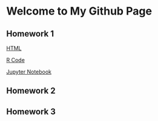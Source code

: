 # Welcome to My Github Page
## Homework 1
[HTML](https://bu-ie-360.github.io/spring22-adrianliakof/files/Homework1.html)


[R Code](https://bu-ie-360.github.io/spring22-adrianliakof/blog/ghpages/files/Homework1.R)


[Jupyter Notebook](https://bu-ie-360.github.io/spring22-adrianliakof/blog/ghpages/files/Homework1.ipynb)

## Homework 2
## Homework 3

